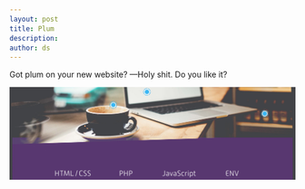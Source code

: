 ```yaml
---
layout: post
title: Plum
description:
author: ds
---
```


Got plum on your new website?
—Holy shit. Do you like it?

![plummy screenshot](/content/images/2016/02/plum.jpg)

